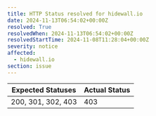 ```yaml
---
title: HTTP Status resolved for hidewall.io
date: 2024-11-13T06:54:02+00:00Z
resolved: True
resolvedWhen: 2024-11-13T06:54:02+00:00Z
resolvedStartTime: 2024-11-08T11:28:04+00:00Z
severity: notice
affected:
  - hidewall.io
section: issue
---
```


| Expected Statuses | Actual Status  |
|-------------------|----------------|
| 200, 301, 302, 403 | 403 |
